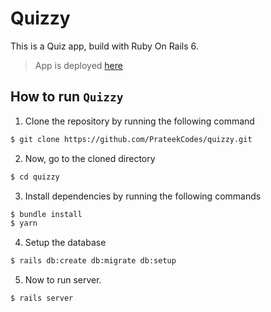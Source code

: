 # Quizzy

This is a Quiz app, build with Ruby On Rails 6.

> App is deployed [here](https://quizzy-prateekcodes.herokuapp.com/)

## How to run `Quizzy`

1. Clone the repository by running the following command

```sh
$ git clone https://github.com/PrateekCodes/quizzy.git
```

2. Now, go to the cloned directory

```sh
$ cd quizzy
```

3. Install dependencies by running the following commands

```sh
$ bundle install
$ yarn
```

4. Setup the database

```sh
$ rails db:create db:migrate db:setup
```

5. Now to run server.

```sh
$ rails server
```
